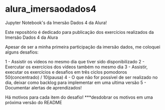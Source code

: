 # alura_imersaodados4
Jupyter Notebook's da Imersão Dados 4 da Alura!

Este repositório é dedicado para publicação dos exercícios realizados da Imersão Dados 4 da Alura

Apesar de ser a minha primeira participação da imersão dados, me coloquei alguns desafios:

1 - Assistir os vídeos no mesmo dia que tiver sido disponibilizado
2 - Exercutar os exercícios dos vídeos também no mesmo dia
3 - Assistir, executar os exercícios e desafios em três ciclos pomodoros 50(concentrado) / 10(pausa)
4 - O que não for possível de ser realizado no dia, deixar como backlog para implementar em uma ultima versão
5 - Documentar alertas de aprendizados!

Há motivos para cada item do desafio! ***desdobrar os motivos em uma próxima versão do README
